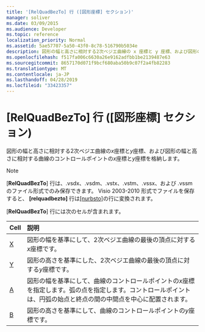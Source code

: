 ```yaml
---
title: '[RelQuadBezTo] 行 ([図形座標] セクション)'
manager: soliver
ms.date: 03/09/2015
ms.audience: Developer
ms.topic: reference
localization_priority: Normal
ms.assetid: 5ae57707-5a50-43f0-8c78-516790b5034e
description: 図形の幅と高さに相対する2次ベジエ曲線の x 座標と y 座標、および図形の幅と高さに相対する曲線のコントロールポイントの x 座標と y 座標を格納します。
ms.openlocfilehash: f517fa006c6630a26e9162adfbb1be2139487e63
ms.sourcegitcommit: 8657170d071f9bcf680aba50b9c07f2a4fb82283
ms.translationtype: MT
ms.contentlocale: ja-JP
ms.lasthandoff: 04/28/2019
ms.locfileid: "33423357"
---
```

# <a name="relquadbezto-row-geometry-section"></a>[RelQuadBezTo] 行 ([図形座標] セクション)

図形の幅と高さに相対する2次ベジエ曲線の*x*座標と*y*座標、および図形の幅と高さに相対する曲線のコントロールポイントの*x*座標と*y*座標を格納します。 
  
> [!NOTE]
> [**RelQuadBezTo**] 行は、.vsdx、.vsdm、.vstx、.vstm、.vssx、および .vssm のファイル形式でのみ保存できます。 Visio 2003-2010 形式でファイルを保存すると、 **[relquadbezto]** 行は[[nurbsto]](nurbsto-row-geometry-section.md)の行に変換されます。 
  
[**RelQuadBezTo**] 行には次のセルが含まれます。 
  
|**Cell**|**説明**|
|:-----|:-----|
|[X](x-cell-geometry-section.md) <br/> |図形の幅を基準にして、2次ベジエ曲線の最後の頂点に対する*x*座標です。  <br/> |
|[Y](y-cell-geometry-section.md) <br/> |図形の高さを基準にした、2次ベジエ曲線の最後の頂点に対する*y*座標です。  <br/> |
|[A](a-cell-geometry-section.md) <br/> |図形の幅を基準にして、曲線のコントロールポイントの*x*座標を指定します。弧の点を指定します。コントロールポイントは、円弧の始点と終点の間の中間点を中心に配置されます。  <br/> |
|[B](b-cell-geometry-section.md) <br/> |図形の高さを基準にして、曲線のコントロールポイントの*y*座標です。  <br/> |
   

